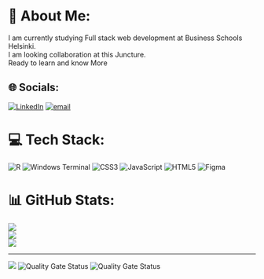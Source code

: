 # 💫 About Me:
I am currently studying Full stack web development at Business Schools Helsinki.<br>I am looking collaboration at this Juncture.<br>Ready to learn and know More 


## 🌐 Socials:
[![LinkedIn](https://img.shields.io/badge/LinkedIn-%230077B5.svg?logo=linkedin&logoColor=white)](https://linkedin.com/in/https://www.linkedin.com/public-profile/settings?trk=d_flagship3_profile_self_view_public_profile)  [![email](https://img.shields.io/badge/Email-D14836?logo=gmail&logoColor=white)](mailto:eliobais@gmail.com) 

# 💻 Tech Stack:
![R](https://img.shields.io/badge/r-%23276DC3.svg?style=for-the-badge&logo=r&logoColor=white) ![Windows Terminal](https://img.shields.io/badge/Windows%20Terminal-%234D4D4D.svg?style=for-the-badge&logo=windows-terminal&logoColor=white) ![CSS3](https://img.shields.io/badge/css3-%231572B6.svg?style=for-the-badge&logo=css3&logoColor=white) ![JavaScript](https://img.shields.io/badge/javascript-%23323330.svg?style=for-the-badge&logo=javascript&logoColor=%23F7DF1E) ![HTML5](https://img.shields.io/badge/html5-%23E34F26.svg?style=for-the-badge&logo=html5&logoColor=white) ![Figma](https://img.shields.io/badge/figma-%23F24E1E.svg?style=for-the-badge&logo=figma&logoColor=white)
# 📊 GitHub Stats:
![](https://github-readme-stats.vercel.app/api?username=Ethiopica&theme=dark&hide_border=false&include_all_commits=false&count_private=false)<br/>
![](https://nirzak-streak-stats.vercel.app/?user=Ethiopica&theme=dark&hide_border=false)<br/>
![](https://github-readme-stats.vercel.app/api/top-langs/?username=Ethiopica&theme=dark&hide_border=false&include_all_commits=false&count_private=false&layout=compact)

---
[![](https://visitcount.itsvg.in/api?id=Ethiopica&icon=0&color=0)](https://visitcount.itsvg.in)
![Quality Gate Status](https://sonarcloud.io/api/project_badges/measure?project=Ethiopica_hrApp&metric=alert_status)
![Quality Gate Status](https://sonarcloud.io/api/project_badges/measure?project=Ethiopica_Portfolio&metric=alert_status)



<!-- Proudly created with GPRM ( https://gprm.itsvg.in ) -->
